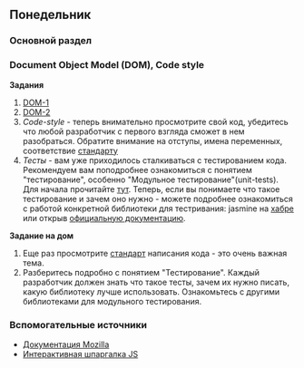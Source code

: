 ## Понедельник

### Основной раздел
### Document Object Model (DOM), Code style


**Задания**
1. [DOM-1](../../../../js-dom)
2. [DOM-2](../../../../js-dom-more)
3. _Code-style_ - теперь внимательно просмотрите свой код, убедитесь что любой разработчик с первого взгляда сможет в нем разобраться. Обратите внимание на отступы, имена переменных, соответствие [стандарту](https://github.com/leonidlebedev/javascript-airbnb)
4. _Тесты_ - вам уже приходилось сталкиваться с тестированием кода. Рекомендуем вам поподробнее ознакомиться с понятием "тестирование", особенно "Модульное тестирование"(unit-tests). Для начала прочитайте [тут](https://ru.wikipedia.org/wiki/%D0%9C%D0%BE%D0%B4%D1%83%D0%BB%D1%8C%D0%BD%D0%BE%D0%B5_%D1%82%D0%B5%D1%81%D1%82%D0%B8%D1%80%D0%BE%D0%B2%D0%B0%D0%BD%D0%B8%D0%B5). 
 Теперь, если вы понимаете что такое тестирование и зачем оно нужно - можете подробнее ознакомиться с работой конкретной библиотеки для тестривания: jasmine на [хабре](https://habr.com/post/167173/) или открыв [официальную документацию](https://jasmine.github.io/tutorials/your_first_suite).

**Задание на дом**
1. Еще раз просмотрите [стандарт](https://github.com/leonidlebedev/javascript-airbnb) написания кода - это очень важная тема. 
2. Разберитесь подробно с понятием "Тестирование". Каждый разработчик должен знать что такое тесты, зачем их нужно писать, какую библиотеку лучше использовать. Ознакомьтесь с другими библиотеками для модульного тестирования.

### Вспомогательные источники

- [Документация Mozilla](https://developer.mozilla.org/ru/docs/Web/JavaScript)
- [Интерактивная шпаргалка JS](https://htmlcheatsheet.com/js)